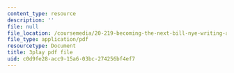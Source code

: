 ```yaml
---
content_type: resource
description: ''
file: null
file_location: /coursemedia/20-219-becoming-the-next-bill-nye-writing-and-hosting-the-educational-show-january-iap-2015/c0d9fe28acc915a603bc274256bf4ef7_gb80yhA2o4A.pdf
file_type: application/pdf
resourcetype: Document
title: 3play pdf file
uid: c0d9fe28-acc9-15a6-03bc-274256bf4ef7
---
```

